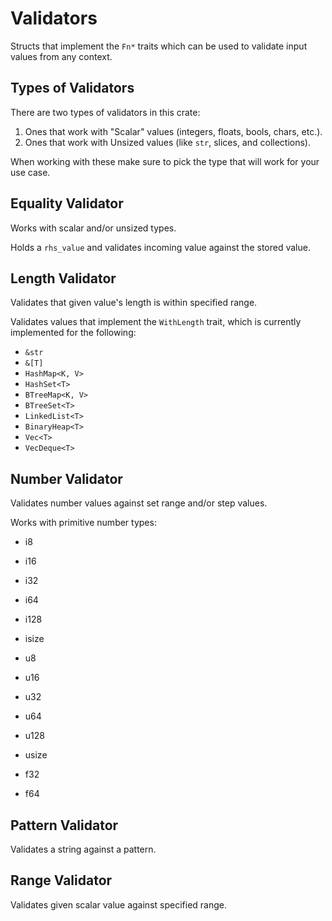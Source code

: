 # Validators

Structs that implement the `Fn*` traits which can be used to validate input values from any context.

## Types of Validators

There are two types of validators in this crate:

1.  Ones that work with "Scalar" values (integers, floats, bools, chars, etc.).
2.  Ones that work with Unsized values (like `str`, slices, and collections).

When working with these make sure to pick the type that will work for your use case.

## Equality Validator

Works with scalar and/or unsized types.

Holds a `rhs_value` and validates incoming value against the stored value.

## Length Validator

Validates that given value's length is within specified range.

Validates values that implement the `WithLength` trait, which is currently implemented for the following:

- `&str`
- `&[T]`
- `HashMap<K, V>`
- `HashSet<T>`
- `BTreeMap<K, V>`
- `BTreeSet<T>`
- `LinkedList<T>`
- `BinaryHeap<T>`
- `Vec<T>`
- `VecDeque<T>`

## Number Validator

Validates number values against set range and/or step values.

Works with primitive number types:

- i8
- i16
- i32
- i64
- i128
- isize

- u8
- u16
- u32
- u64
- u128
- usize

- f32
- f64

## Pattern Validator

Validates a string against a pattern.

## Range Validator

Validates given scalar value against specified range.
